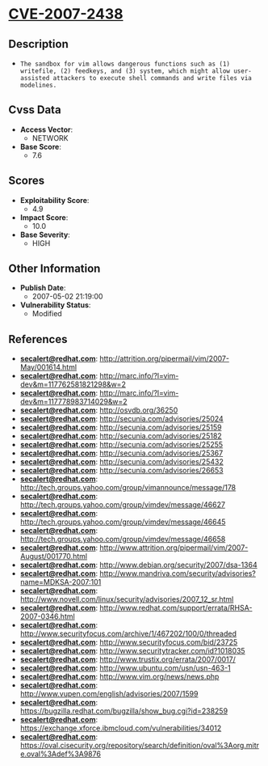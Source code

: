 
# [CVE-2007-2438](https://cve.mitre.org/cgi-bin/cvename.cgi?name=CVE-2007-2438)

## Description

- `The sandbox for vim allows dangerous functions such as (1) writefile, (2) feedkeys, and (3) system, which might allow user-assisted attackers to execute shell commands and write files via modelines.`

## Cvss Data

- **Access Vector**:
  - NETWORK
- **Base Score**:
  - 7.6

## Scores

- **Exploitability Score**:
  - 4.9
- **Impact Score**:
  - 10.0
- **Base Severity**:
  - HIGH

## Other Information

- **Publish Date**:
  - 2007-05-02 21:19:00
- **Vulnerability Status**:
  - Modified

## References

- **secalert@redhat.com**: http://attrition.org/pipermail/vim/2007-May/001614.html
- **secalert@redhat.com**: http://marc.info/?l=vim-dev&m=117762581821298&w=2
- **secalert@redhat.com**: http://marc.info/?l=vim-dev&m=117778983714029&w=2
- **secalert@redhat.com**: http://osvdb.org/36250
- **secalert@redhat.com**: http://secunia.com/advisories/25024
- **secalert@redhat.com**: http://secunia.com/advisories/25159
- **secalert@redhat.com**: http://secunia.com/advisories/25182
- **secalert@redhat.com**: http://secunia.com/advisories/25255
- **secalert@redhat.com**: http://secunia.com/advisories/25367
- **secalert@redhat.com**: http://secunia.com/advisories/25432
- **secalert@redhat.com**: http://secunia.com/advisories/26653
- **secalert@redhat.com**: http://tech.groups.yahoo.com/group/vimannounce/message/178
- **secalert@redhat.com**: http://tech.groups.yahoo.com/group/vimdev/message/46627
- **secalert@redhat.com**: http://tech.groups.yahoo.com/group/vimdev/message/46645
- **secalert@redhat.com**: http://tech.groups.yahoo.com/group/vimdev/message/46658
- **secalert@redhat.com**: http://www.attrition.org/pipermail/vim/2007-August/001770.html
- **secalert@redhat.com**: http://www.debian.org/security/2007/dsa-1364
- **secalert@redhat.com**: http://www.mandriva.com/security/advisories?name=MDKSA-2007:101
- **secalert@redhat.com**: http://www.novell.com/linux/security/advisories/2007_12_sr.html
- **secalert@redhat.com**: http://www.redhat.com/support/errata/RHSA-2007-0346.html
- **secalert@redhat.com**: http://www.securityfocus.com/archive/1/467202/100/0/threaded
- **secalert@redhat.com**: http://www.securityfocus.com/bid/23725
- **secalert@redhat.com**: http://www.securitytracker.com/id?1018035
- **secalert@redhat.com**: http://www.trustix.org/errata/2007/0017/
- **secalert@redhat.com**: http://www.ubuntu.com/usn/usn-463-1
- **secalert@redhat.com**: http://www.vim.org/news/news.php
- **secalert@redhat.com**: http://www.vupen.com/english/advisories/2007/1599
- **secalert@redhat.com**: https://bugzilla.redhat.com/bugzilla/show_bug.cgi?id=238259
- **secalert@redhat.com**: https://exchange.xforce.ibmcloud.com/vulnerabilities/34012
- **secalert@redhat.com**: https://oval.cisecurity.org/repository/search/definition/oval%3Aorg.mitre.oval%3Adef%3A9876
